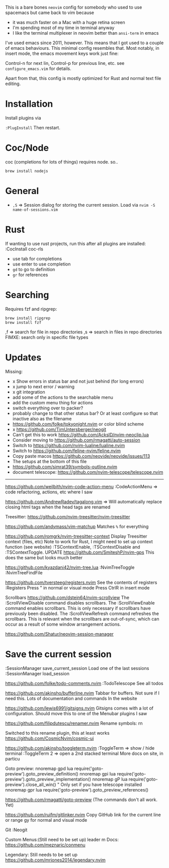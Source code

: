 This is a bare bones `neovim` config for somebody who used to use spacemacs but came back to vim because 
- it was much faster on a Mac with a huge retina screen
- I'm spending most of my time in terminal anyway
- I like the terminal multiplexer in neovim better than `ansi-term` in emacs

I've used emacs since 2011, however. This means that I got used to a couple of emacs behaviours. 
This minimal config resembles that. Most notably, in insert mode, the emacs movement keys work 
just fine:

Control-n for next lin, Control-p for previous line, etc. see `configure_emacs.vim` for details.

Apart from that, this config is mostly optimized for Rust and normal text file editing.

# Installation

Install plugins via

`:PlugInstall`
Then restart.

# Coc/Node
coc (completions for lots of things) requires node. so..

`brew install nodejs`

# General

- `,S` => Session dialog for storing the current session. Load via `nvim -S name-of-sessions.vim`

# Rust

If wanting to use rust projects, run this after all plugins are installed:
:CocInstall coc-rls

- use tab for completions
- use enter to use completion
- `gd` to go to definition
- `gr` for references

# Searching
Requires fzf and ripgrep:

```
brew install ripgrep
brew install fzf
```

,f => search for file in repo directories
,s => search in files in repo directories
FIMXE: search only in specific file types


# Updates

Missing:

- x Show errors in status bar and not just behind (for long errors)
- x jump to next error / warning
- x git integration
- add some of the actions to the searchable menu
- add the custom menu thing for actions
- switch everything over to packer?
- probably change to that other status bar? Or at least configure so that inactive also as the filename
- https://github.com/folke/tokyonight.nvim or color blind scheme
- x https://github.com/TimUntersberger/neogit
- Can't get this to work https://github.com/AckslD/nvim-neoclip.lua
- Consider moving to https://github.com/rmagatti/auto-session
- Switch to https://github.com/nvim-lualine/lualine.nvim
- Switch to https://github.com/feline-nvim/feline.nvim
- Copy paste macos https://github.com/neovide/neovide/issues/113
- The setups at the bottom of this file
- https://github.com/simrat39/symbols-outline.nvim
- document telescope: https://github.com/nvim-telescope/telescope.nvim


---


https://github.com/weilbith/nvim-code-action-menu
:CodeActionMenu
=> code refactoring, actions, etc where I saw

https://github.com/AndrewRadev/tagalong.vim
=> Will automatically replace closing html tags when the head tags are renamed


Treesitter:
https://github.com/nvim-treesitter/nvim-treesitter

https://github.com/andymass/vim-matchup
Matches `%` for everything

https://github.com/romgrk/nvim-treesitter-context
Display Treesitter context (files, etc)
Note to work for Rust, I might need to set up context function (see website)
:TSContextEnable, :TSContextDisable and :TSContextToggle.
UPDATE
https://github.com/SmiteshP/nvim-gps
This does the same but looks much better

https://github.com/kyazdani42/nvim-tree.lua
:NvimTreeToggle
:NvimTreeFindFile

https://github.com/tversteeg/registers.nvim
See the contents of registers
:Registers
Press " in normal or visual mode
Press CtrlR in insert mode

Scrollbars
https://github.com/dstein64/nvim-scrollview
The :ScrollViewDisable command disables scrollbars.
The :ScrollViewEnable command enables scrollbars. This is only necessary if scrollbars have previously been disabled.
The :ScrollViewRefresh command refreshes the scrollbars. This is relevant when the scrollbars are out-of-sync, which can occur as a result of some window arrangement actions.


https://github.com/Shatur/neovim-session-manager
# Save the current session
:SessionManager save_current_session
Load one of the last sessions
:SessionManager load_session

https://github.com/folke/todo-comments.nvim
:TodoTelescope
See all todos

https://github.com/akinsho/bufferline.nvim
Tabbar for buffers. Not sure if I need this. Lots of documentation and commands
In the website

https://github.com/lewis6991/gitsigns.nvim
Gitsigns comes with a lot of configuration. Should move this to one of the
Menubar plugins I saw

https://github.com/filipdutescu/renamer.nvim
Rename symbols:
<leader>rn

Switched to this rename plugin, this at least works
https://github.com/CosmicNvim/cosmic-ui


https://github.com/akinsho/toggleterm.nvim
:ToggleTerm => show / hide terminal
:ToggleTerm 2 => open a 2nd stacked terminal
More docs on site, in particu


Goto preview:
nnoremap gpd <cmd>lua require('goto-preview').goto_preview_definition()<CR>
nnoremap gpi <cmd>lua require('goto-preview').goto_preview_implementation()<CR>
nnoremap gP <cmd>lua require('goto-preview').close_all_win()<CR>
" Only set if you have telescope installed
nnoremap gpr <cmd>lua require('goto-preview').goto_preview_references()<CR>

https://github.com/rmagatti/goto-preview
(The commands don't all work. Yet)

https://github.com/ruifm/gitlinker.nvim
Copy GitHub link for the current line or range
<leader>gy for normal and visual mode


Git
:Neogit

Custom Menus:(Still need to be set up)
leader m
Docs: https://github.com/meznaric/conmenu


Legendary:
Still needs to be set up
https://github.com/mrjones2014/legendary.nvim

